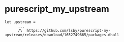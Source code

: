 # purescript_my_upstream

```
let upstream =
      ...
      /\  https://github.com/lsby/purescript-my-upstream/releases/download/1652749665/packages.dhall
